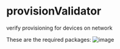 # provisionValidator
verify provisioning for devices on network

These are the required packages:
![image](https://user-images.githubusercontent.com/16945138/109358507-dc619980-7851-11eb-8747-7dc3d33e7ffc.png)
